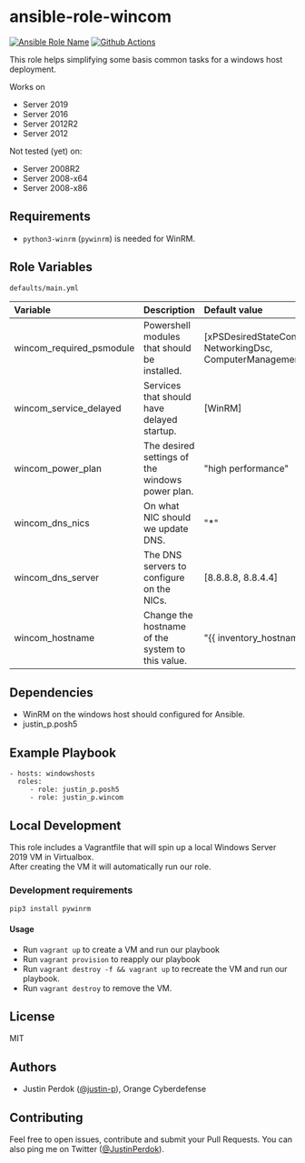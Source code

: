 # ansible-role-wincom

[![Ansible Role Name](https://img.shields.io/ansible/role/d/justin_p/wincom?style=flat-square
)](https://galaxy.ansible.com/justin_p/wincom)
[![Github Actions](https://img.shields.io/github/actions/workflow/status/justin-p/ansible-role-wincom/main.yml?label=Github%20Actions&logo=github&style=flat-square)](https://github.com/justin-p/ansible-role-wincom/actions)

This role helps simplifying some basis common tasks for a windows host deployment.

Works on

- Server 2019
- Server 2016
- Server 2012R2
- Server 2012

Not tested (yet) on:

- Server 2008R2
- Server 2008-x64
- Server 2008-x86

## Requirements

- `python3-winrm` (`pywinrm`) is needed for WinRM.

## Role Variables

`defaults/main.yml`

| Variable                 | Description                                      | Default value                                                        |
| :----------------------- | :----------------------------------------------- | :------------------------------------------------------------------- |
| wincom_required_psmodule | Powershell modules that should be installed.     | [xPSDesiredStateConfiguration, NetworkingDsc, ComputerManagementDsc] |
| wincom_service_delayed   | Services that should have delayed startup.       | [WinRM]                                                              |
| wincom_power_plan        | The desired settings of the windows power plan.  | "high performance"                                                   |
| wincom_dns_nics          | On what NIC should we update DNS.                | "\*"                                                                 |
| wincom_dns_server        | The DNS servers to configure on the NICs.        | [8.8.8.8, 8.8.4.4]                                                   |
| wincom_hostname          | Change the hostname of the system to this value. | "{{ inventory_hostname }}"                                           |

## Dependencies

- WinRM on the windows host should configured for Ansible.
- justin_p.posh5

## Example Playbook

    - hosts: windowshosts
      roles:
         - role: justin_p.posh5
         - role: justin_p.wincom

## Local Development

This role includes a Vagrantfile that will spin up a local Windows Server 2019 VM in Virtualbox.  
After creating the VM it will automatically run our role.

### Development requirements

`pip3 install pywinrm`

#### Usage

- Run `vagrant up` to create a VM and run our playbook
- Run `vagrant provision` to reapply our playbook
- Run `vagrant destroy -f && vagrant up` to recreate the VM and run our playbook.
- Run `vagrant destroy` to remove the VM.

## License

MIT

## Authors

- Justin Perdok ([@justin-p](https://github.com/justin-p/)), Orange Cyberdefense

## Contributing

Feel free to open issues, contribute and submit your Pull Requests. You can also ping me on Twitter ([@JustinPerdok](https://twitter.com/JustinPerdok)).
